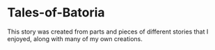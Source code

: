 # Tales-of-Batoria
This story was created from parts and pieces of different stories that I enjoyed, along with many of my own creations.
 
